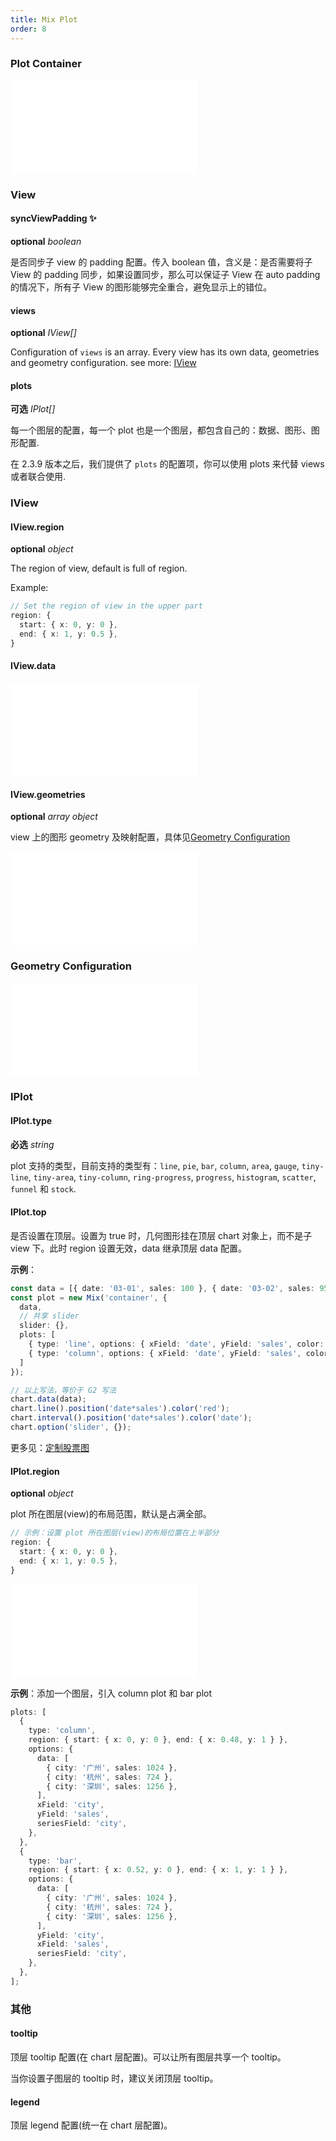 ```yaml
---
title: Mix Plot
order: 8
---
```


### Plot Container

<embed src="@/docs/common/chart-options.en.md"></embed>

### View

#### syncViewPadding ✨

<description>**optional** _boolean_</description>

是否同步子 view 的 padding 配置。传入 boolean 值，含义是：是否需要将子 View 的 padding 同步，如果设置同步，那么可以保证子 View 在 auto padding 的情况下，所有子 View 的图形能够完全重合，避免显示上的错位。

#### views

<description>**optional** _IView[]_</description>

Configuration of `views` is an array. Every view has its own data, geometries and geometry configuration.
see more: [IView](#iview)

#### plots

<description>**可选** _IPlot[]_</description>

每一个图层的配置，每一个 plot 也是一个图层，都包含自己的：数据、图形、图形配置.

在 2.3.9 版本之后，我们提供了 `plots` 的配置项，你可以使用 plots 来代替 views 或者联合使用.

<playground path="plugin/multi-view/demo/series-columns.ts" rid="multi-views-plots"></playground>

### IView

#### IView.region

<description>**optional** _object_</description>

The region of view, default is full of region.

Example:

```ts
// Set the region of view in the upper part
region: {
  start: { x: 0, y: 0 },
  end: { x: 1, y: 0.5 },
}
```

#### IView.data

<embed src="@/docs/common/data.en.md"></embed>

#### IView.geometries

<description>**optional** _array object_</description>

view 上的图形 geometry 及映射配置，具体见[Geometry Configuration](#geometryconfiguration)

<!-- common iview configuration START -->

<embed src="@/docs/common/common-iview.en.md"></embed>

<!-- common iview configuration END -->

### Geometry Configuration

<!-- common igeometry configuration START -->

<embed src="@/docs/common/geometry-cfg.en.md"></embed>

<!-- common igeometry configuration END -->

### IPlot

#### IPlot.type

<description>**必选** _string_</description>

plot 支持的类型，目前支持的类型有：`line`, `pie`, `bar`, `column`, `area`, `gauge`, `tiny-line`, `tiny-area`, `tiny-column`, `ring-progress`, `progress`, `histogram`, `scatter`, `funnel` 和 `stock`.

#### IPlot.top

是否设置在顶层。设置为 true 时，几何图形挂在顶层 chart 对象上，而不是子 view 下。此时 region 设置无效，data 继承顶层 data 配置。

**示例**：

```ts
const data = [{ date: '03-01', sales: 100 }, { date: '03-02', sales: 95 }, { date: '03-03', sales: 69 }];
const plot = new Mix('container', {
  data,
  // 共享 slider
  slider: {},
  plots: [
    { type: 'line', options: { xField: 'date', yField: 'sales', color: 'red' } },
    { type: 'column', options: { xField: 'date', yField: 'sales', color: 'date', } },
  ]
});

// 以上写法，等价于 G2 写法
chart.data(data);
chart.line().position('date*sales').color('red');
chart.interval().position('date*sales').color('date');
chart.option('slider', {});
```

更多见：[定制股票图](/zh/examples/plugin/multi-view#customized-stock)

#### IPlot.region

<description>**optional** _object_</description>

plot 所在图层(view)的布局范围，默认是占满全部。

```ts
// 示例：设置 plot 所在图层(view)的布局位置在上半部分
region: {
  start: { x: 0, y: 0 },
  end: { x: 1, y: 0.5 },
}
```

<embed src="@/docs/common/plot-cfg.en.md"></embed>

**示例**：添加一个图层，引入 column plot 和 bar plot

```ts
plots: [
  {
    type: 'column',
    region: { start: { x: 0, y: 0 }, end: { x: 0.48, y: 1 } },
    options: {
      data: [
        { city: '广州', sales: 1024 },
        { city: '杭州', sales: 724 },
        { city: '深圳', sales: 1256 },
      ],
      xField: 'city',
      yField: 'sales',
      seriesField: 'city',
    },
  },
  {
    type: 'bar',
    region: { start: { x: 0.52, y: 0 }, end: { x: 1, y: 1 } },
    options: {
      data: [
        { city: '广州', sales: 1024 },
        { city: '杭州', sales: 724 },
        { city: '深圳', sales: 1256 },
      ],
      yField: 'city',
      xField: 'sales',
      seriesField: 'city',
    },
  },
];
```

### 其他

#### tooltip

顶层 tooltip 配置(在 chart 层配置)。可以让所有图层共享一个 tooltip。

当你设置子图层的 tooltip 时，建议关闭顶层 tooltip。

#### legend

顶层 legend 配置(统一在 chart 层配置)。
